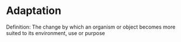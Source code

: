 # Adaptation

Definition: The change by which an organism or object becomes more suited to its environment, use or purpose